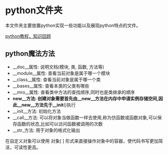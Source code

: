 # python文件夹

本文件夹主要放置python实现一些功能以及展现python特点的文件。

[python教程，知识回顾](http://c.biancheng.net/python/)

## python魔法方法

- __doc__属性: 说明文档(模块, 类, 函数, 方法等)
- __module__属性: 查看当前对象是属于哪一个模块
- __class__属性: 查看当前对象是属于哪一个类
- __bases__属性: 查看本类的父类有哪些
- __mro__属性: 查看类中方法的查找顺序,同时也是类继承的顺序
- __new__方法:  创建对象需要首先由__new__方法在内存中申请实例存储空间,因此__new__方法先于__init__()执行
- __init__方法: 初始化方法
- __call__方法: 可以将对象当做函数一样去使用,称为仿函数或函数对象,可以保存函数的状态,比如可以访问函数被调用的次数
- __str_方法: 用于对象的格式化输出

在自定义对象可以使用 对象[ ] 形式来直接操作对象中的容器，使代码书写更加简洁，可读性更高。
